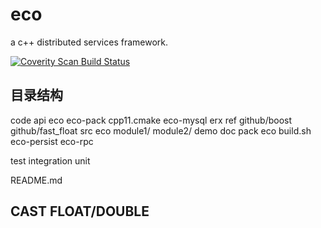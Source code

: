 # eco
a c++ distributed services framework.

<a href="https://scan.coverity.com/projects/ujoychou-eco">
  <img alt="Coverity Scan Build Status"
       src="https://scan.coverity.com/projects/24090/badge.svg"/>
</a>







## 目录结构
code
  api
    eco
    eco-pack
      cpp11.cmake
    eco-mysql
  erx
  ref
    github/boost
    github/fast_float
  src
    eco
    module1/
    module2/
demo
doc
pack
  eco
    build.sh
  eco-persist
  eco-rpc
  
test
  integration
  unit

README.md


## CAST FLOAT/DOUBLE